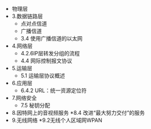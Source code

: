 * 物理层
* 3.数据链路层
    * 点对点信道
    * 广播信道
    * 3.4 使用广播信道的以太网
* 4.网络层
    * 4.2.6IP层转发分组的流程
    * 4.4 网际控制报文协议
* 5.运输层
    * 5.1 运输层协议概述
* 6.应用层
    * 6.4.2 URL：统一资源定位符
* 7.网络安全
    * 7.5 秘钥分配
* 8.因特网上的音视频服务
    *8.4 改进“最大努力交付”的服务
* 9.无线网络
    *9.2无线个人区域网WPAN
    